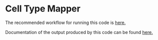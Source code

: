 # Cell Type Mapper

The recommended workflow for running this code is
[here.](docs/mapping_cells.md)

Documentation of the output produced by this code can be found
[here.](docs/output.md)
